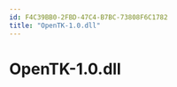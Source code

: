 ```yaml
---
id: F4C39BB0-2FBD-47C4-B7BC-73808F6C1782
title: "OpenTK-1.0.dll"
---
```


<a name="OpenTK-1.0.dll" class="injected"></a>


# OpenTK-1.0.dll
